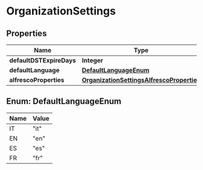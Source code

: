 

# OrganizationSettings

## Properties

Name | Type | Description | Notes
------------ | ------------- | ------------- | -------------
**defaultDSTExpireDays** | **Integer** |  |  [optional]
**defaultLanguage** | [**DefaultLanguageEnum**](#DefaultLanguageEnum) |  |  [optional]
**alfrescoProperties** | [**OrganizationSettingsAlfrescoProperties**](OrganizationSettingsAlfrescoProperties.md) |  |  [optional]



## Enum: DefaultLanguageEnum

Name | Value
---- | -----
IT | &quot;it&quot;
EN | &quot;en&quot;
ES | &quot;es&quot;
FR | &quot;fr&quot;



